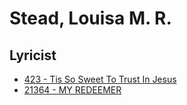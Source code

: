# Stead, Louisa M. R.

## Lyricist

- [423 - Tis So Sweet To Trust In Jesus](/hymns/423.md)
- [21364 - MY REDEEMER](/hymns/21364.md)

